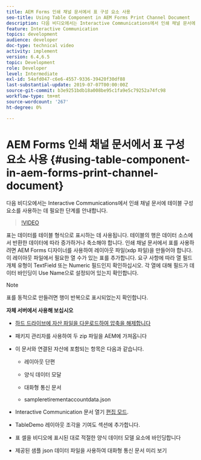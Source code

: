 ```yaml
---
title: AEM Forms 인쇄 채널 문서에서 표 구성 요소 사용
seo-title: Using Table Component in AEM Forms Print Channel Document
description: 다음 비디오에서는 Interactive Communications에서 인쇄 채널 문서에 테이블 구성 요소를 사용하는 데 필요한 단계를 안내합니다.
feature: Interactive Communication
topics: development
audience: developer
doc-type: technical video
activity: implement
version: 6.4,6.5
topic: Development
role: Developer
level: Intermediate
exl-id: 54afd047-c6e6-4557-9336-39420f30df88
last-substantial-update: 2019-07-07T00:00:00Z
source-git-commit: b3e9251bdb18a008be95c1fa9e5c79252a74fc98
workflow-type: tm+mt
source-wordcount: '267'
ht-degree: 0%

---
```


# AEM Forms 인쇄 채널 문서에서 표 구성 요소 사용 {#using-table-component-in-aem-forms-print-channel-document}

다음 비디오에서는 Interactive Communications에서 인쇄 채널 문서에 테이블 구성 요소를 사용하는 데 필요한 단계를 안내합니다.

>[!VIDEO](https://video.tv.adobe.com/v/27769?quality=12&learn=on)

표는 데이터를 테이블 형식으로 표시하는 데 사용됩니다. 테이블의 행은 데이터 소스에서 반환한 데이터에 따라 증가하거나 축소해야 합니다. 인쇄 채널 문서에서 표를 사용하려면 AEM Forms 디자이너를 사용하여 레이아웃 파일(xdp 파일)을 만들어야 합니다. 이 레이아웃 파일에서 필요한 열 수가 있는 표를 추가합니다. 요구 사항에 따라 열 필드 개체 유형이 TextField 또는 Numeric 필드인지 확인하십시오. 각 열에 대해 필드가 데이터 바인딩이 Use Name으로 설정되어 있는지 확인합니다.

>[!NOTE]
>
>표를 동적으로 만들려면 행이 반복으로 표시되었는지 확인합니다.

**자체 서버에서 사용해 보십시오**

* [하드 드라이브에 자산 파일을 다운로드하여 압축을 해제합니다](assets/usingtablesinprintchannel.zip)

* 패키지 관리자를 사용하여 두 zip 파일을 AEM에 가져옵니다

* 이 문서와 연결된 자산에 포함되는 항목은 다음과 같습니다.

   * 레이아웃 단편

   * 양식 데이터 모달

   * 대화형 통신 문서
   * sampleretirementaccountdata.json

* Interactive Communication 문서 열기 [편집 모드](http://localhost:4502/editor.html/content/forms/af/401kstatement/tablesinprintdocument/channels/print.html).

* TableDemo 레이아웃 조각을 기여도 섹션에 추가합니다.
* 표 셀을 비디오에 표시된 대로 적절한 양식 데이터 모델 요소에 바인딩합니다

* 제공된 샘플 json 데이터 파일을 사용하여 대화형 통신 문서 미리 보기
